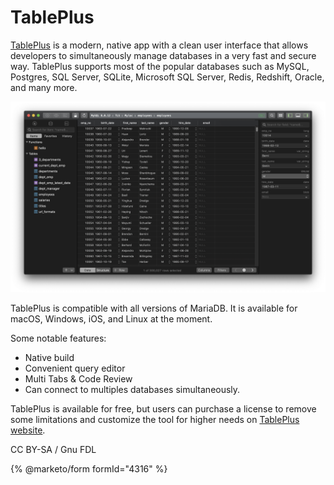 
# TablePlus

[TablePlus](https://tableplus.com/) is a modern, native app with a clean user interface that allows developers to simultaneously manage databases in a very fast and secure way.
TablePlus supports most of the popular databases such as MySQL, Postgres, SQL Server, SQLite, Microsoft SQL Server, Redis, Redshift, Oracle, and many more.


![table](../../.gitbook/assets/tableplus/+image/table.png "table")


TablePlus is compatible with all versions of MariaDB. It is available for macOS, Windows, iOS, and Linux at the moment.


Some notable features:


* Native build
* Convenient query editor
* Multi Tabs & Code Review
* Can connect to multiples databases simultaneously.


TablePlus is available for free, but users can purchase a license to remove some limitations and customize the tool for higher needs on [TablePlus website](https://tableplus.com/pricing).


CC BY-SA / Gnu FDL


{% @marketo/form formId="4316" %}
